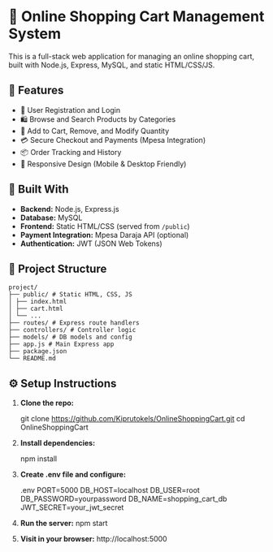 # 🛒 Online Shopping Cart Management System

This is a full-stack web application for managing an online shopping cart, built with Node.js, Express, MySQL, and static HTML/CSS/JS.

## 🚀 Features

- 🔐 User Registration and Login
- 🛍️ Browse and Search Products by Categories
- 🛒 Add to Cart, Remove, and Modify Quantity
- 💳 Secure Checkout and Payments (Mpesa Integration)
- 📦 Order Tracking and History
- 📱 Responsive Design (Mobile & Desktop Friendly)

## 🧱 Built With

- **Backend:** Node.js, Express.js
- **Database:** MySQL
- **Frontend:** Static HTML/CSS (served from `/public`)
- **Payment Integration:** Mpesa Daraja API (optional)
- **Authentication:** JWT (JSON Web Tokens)

## 📁 Project Structure
    project/
    ├── public/ # Static HTML, CSS, JS
    │ ├── index.html
    │ ├── cart.html
    │ └── ...
    ├── routes/ # Express route handlers
    ├── controllers/ # Controller logic
    ├── models/ # DB models and config
    ├── app.js # Main Express app
    ├── package.json
    └── README.md

## ⚙️ Setup Instructions

1. **Clone the repo:**
   
   git clone https://github.com/Kiprutokels/OnlineShoppingCart.git
   cd OnlineShoppingCart


2. **Install dependencies:**

   npm install


3. **Create .env file and configure:**

   .env
    PORT=5000
    DB_HOST=localhost
    DB_USER=root
    DB_PASSWORD=yourpassword
    DB_NAME=shopping_cart_db
    JWT_SECRET=your_jwt_secret


4. **Run the server:**
    npm start

5. **Visit in your browser:**
    http://localhost:5000